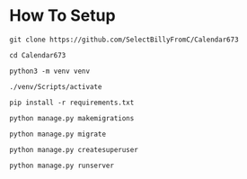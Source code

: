 # How To Setup
```
git clone https://github.com/SelectBillyFromC/Calendar673
```
```
cd Calendar673
```
```
python3 -m venv venv
```
```
./venv/Scripts/activate
```
```
pip install -r requirements.txt
```
```
python manage.py makemigrations
```
```
python manage.py migrate
```
```
python manage.py createsuperuser
```
```
python manage.py runserver
```